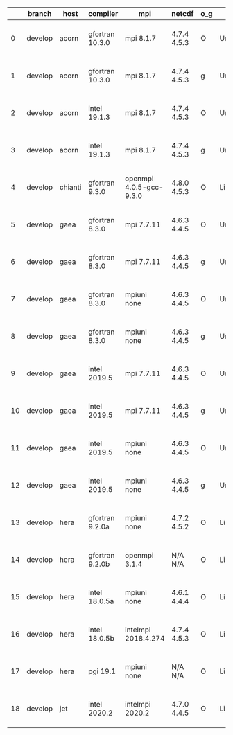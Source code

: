 |    | branch   | host    | compiler        | mpi                     | netcdf      | o_g   | os     | build   | u_pass   | u_fail   | s_pass   | s_fail   | e_pass   | e_fail   | nuopc_pass   | nuopc_fail   | artifacts_hash                                                                                                                                                      | modified                  |
|----|----------|---------|-----------------|-------------------------|-------------|-------|--------|---------|----------|----------|----------|----------|----------|----------|--------------|--------------|---------------------------------------------------------------------------------------------------------------------------------------------------------------------|---------------------------|
|  0 | develop  | acorn   | gfortran 10.3.0 | mpi 8.1.7               | 4.7.4 4.5.3 | O     | Unicos | fail    | fail     | fail     | fail     | fail     | fail     | fail     | 0            | 50           | [artifacts](https://github.com/esmf-org/esmf-test-artifacts/tree/d00719c1532f51cdeb494c6026c95d4ef79c0f0f/develop/acorn/gfortran/10.3.0/O/mpi/8.1.7)                | 2022-05-20 01:21:38 +0000 |
|  1 | develop  | acorn   | gfortran 10.3.0 | mpi 8.1.7               | 4.7.4 4.5.3 | g     | Unicos | fail    | fail     | fail     | fail     | fail     | fail     | fail     | 0            | 50           | [artifacts](https://github.com/esmf-org/esmf-test-artifacts/tree/14df66c57d99fd2813fc8b81e4de368ca8d45d7c/develop/acorn/gfortran/10.3.0/g/mpi/8.1.7)                | 2022-05-20 01:22:35 +0000 |
|  2 | develop  | acorn   | intel 19.1.3    | mpi 8.1.7               | 4.7.4 4.5.3 | O     | Unicos | pass    | fail     | fail     | fail     | fail     | fail     | fail     | 0            | 50           | [artifacts](https://github.com/esmf-org/esmf-test-artifacts/tree/849bd6605ae1c42a712065b8091686ddcd1f846f/develop/acorn/intel/19.1.3/O/mpi/8.1.7)                   | 2022-05-20 01:27:39 +0000 |
|  3 | develop  | acorn   | intel 19.1.3    | mpi 8.1.7               | 4.7.4 4.5.3 | g     | Unicos | pass    | fail     | fail     | fail     | fail     | fail     | fail     | 0            | 50           | [artifacts](https://github.com/esmf-org/esmf-test-artifacts/tree/2f68b198d67d98e92b933cd45437ffd6cb5900ec/develop/acorn/intel/19.1.3/g/mpi/8.1.7)                   | 2022-05-20 01:28:08 +0000 |
|  4 | develop  | chianti | gfortran 9.3.0  | openmpi 4.0.5-gcc-9.3.0 | 4.8.0 4.5.3 | O     | Linux  | pass    | 13663    | 0        | 49       | 0        | 80       | 0        | 50           | 0            | [artifacts](https://github.com/esmf-org/esmf-test-artifacts/tree/bb5aad7fb9dc70dea97af86e4d1e8d79aa4115c0/develop/chianti/gfortran/9.3.0/O/openmpi/4.0.5-gcc-9.3.0) | 2022-05-20 01:54:30 -0400 |
|  5 | develop  | gaea    | gfortran 8.3.0  | mpi 7.7.11              | 4.6.3 4.4.5 | O     | Unicos | pass    | 13662    | 1        | 49       | 0        | 80       | 0        | 47           | 3            | [artifacts](https://github.com/esmf-org/esmf-test-artifacts/tree/989d8f459f46a0b8e7db17b07688da2768940bf4/develop/gaea/gfortran/8.3.0/O/mpi/7.7.11)                 | 2022-05-20 03:09:48 -0400 |
|  6 | develop  | gaea    | gfortran 8.3.0  | mpi 7.7.11              | 4.6.3 4.4.5 | g     | Unicos | pass    | 13662    | 1        | 49       | 0        | 80       | 0        | 47           | 3            | [artifacts](https://github.com/esmf-org/esmf-test-artifacts/tree/70901b66e4ca0e02b4a042607ca0e0c3a5a7accb/develop/gaea/gfortran/8.3.0/g/mpi/7.7.11)                 | 2022-05-20 03:58:43 -0400 |
|  7 | develop  | gaea    | gfortran 8.3.0  | mpiuni none             | 4.6.3 4.4.5 | O     | Unicos | pass    | 12140    | 0        | 8        | 0        | 43       | 0        | 0            | 50           | [artifacts](https://github.com/esmf-org/esmf-test-artifacts/tree/90f98ff17b4735a5f19491fa9632bf6d493b5759/develop/gaea/gfortran/8.3.0/O/mpiuni/none)                | 2022-05-20 01:56:31 -0400 |
|  8 | develop  | gaea    | gfortran 8.3.0  | mpiuni none             | 4.6.3 4.4.5 | g     | Unicos | pass    | 12140    | 0        | 8        | 0        | 43       | 0        | 0            | 50           | [artifacts](https://github.com/esmf-org/esmf-test-artifacts/tree/a548c942ad6f79080d392c5bbf01a4a0eb282d05/develop/gaea/gfortran/8.3.0/g/mpiuni/none)                | 2022-05-20 03:28:39 -0400 |
|  9 | develop  | gaea    | intel 2019.5    | mpi 7.7.11              | 4.6.3 4.4.5 | O     | Unicos | pass    | 13648    | 15       | 49       | 0        | 80       | 0        | 47           | 3            | [artifacts](https://github.com/esmf-org/esmf-test-artifacts/tree/267a5d837b9b94048d1d8d4e3d2fcf0ae0232009/develop/gaea/intel/2019.5/O/mpi/7.7.11)                   | 2022-05-20 02:57:13 -0400 |
| 10 | develop  | gaea    | intel 2019.5    | mpi 7.7.11              | 4.6.3 4.4.5 | g     | Unicos | pass    | 13648    | 15       | 49       | 0        | 80       | 0        | 47           | 3            | [artifacts](https://github.com/esmf-org/esmf-test-artifacts/tree/e63395a50b8909810c9378f3f90a26677ec41a55/develop/gaea/intel/2019.5/g/mpi/7.7.11)                   | 2022-05-20 03:18:02 -0400 |
| 11 | develop  | gaea    | intel 2019.5    | mpiuni none             | 4.6.3 4.4.5 | O     | Unicos | pass    | 12125    | 15       | 8        | 0        | 43       | 0        | 0            | 50           | [artifacts](https://github.com/esmf-org/esmf-test-artifacts/tree/3a5cf2a9212eb13f4ad52b5d6e911e850d898f99/develop/gaea/intel/2019.5/O/mpiuni/none)                  | 2022-05-20 02:47:04 -0400 |
| 12 | develop  | gaea    | intel 2019.5    | mpiuni none             | 4.6.3 4.4.5 | g     | Unicos | pass    | 12125    | 15       | 8        | 0        | 43       | 0        | 0            | 50           | [artifacts](https://github.com/esmf-org/esmf-test-artifacts/tree/a43191654b9ab779ebb29a96f61f5238323855ad/develop/gaea/intel/2019.5/g/mpiuni/none)                  | 2022-05-20 02:52:24 -0400 |
| 13 | develop  | hera    | gfortran 9.2.0a | mpiuni none             | 4.7.2 4.5.2 | O     | Linux  | pass    | 12140    | 0        | 8        | 0        | 43       | 0        | 0            | 50           | [artifacts](https://github.com/esmf-org/esmf-test-artifacts/tree/274d565e6fe4bbd6a9b614d6430f8cb97462a8cb/develop/hera/gfortran/9.2.0a/O/mpiuni/none)               | 2022-05-20 06:12:24 +0000 |
| 14 | develop  | hera    | gfortran 9.2.0b | openmpi 3.1.4           | N/A N/A     | O     | Linux  | pass    | 13663    | 0        | 49       | 0        | 80       | 0        | 50           | 0            | [artifacts](https://github.com/esmf-org/esmf-test-artifacts/tree/29ed9d957282155884d650bbd9f5d3ba03e61b0c/develop/hera/gfortran/9.2.0b/O/openmpi/3.1.4)             | 2022-05-20 06:25:40 +0000 |
| 15 | develop  | hera    | intel 18.0.5a   | mpiuni none             | 4.6.1 4.4.4 | O     | Linux  | pass    | 12140    | 0        | 8        | 0        | 43       | 0        | 0            | 50           | [artifacts](https://github.com/esmf-org/esmf-test-artifacts/tree/aa7f6d82633c906b1e9803b2ec17d453be603421/develop/hera/intel/18.0.5a/O/mpiuni/none)                 | 2022-05-20 06:31:46 +0000 |
| 16 | develop  | hera    | intel 18.0.5b   | intelmpi 2018.4.274     | 4.7.4 4.5.3 | O     | Linux  | pass    | 13663    | 0        | 49       | 0        | 80       | 0        | 50           | 0            | [artifacts](https://github.com/esmf-org/esmf-test-artifacts/tree/68e37013c8c2bccb07964ed1453240ee7bf84202/develop/hera/intel/18.0.5b/O/intelmpi/2018.4.274)         | 2022-05-20 07:04:25 +0000 |
| 17 | develop  | hera    | pgi 19.1        | mpiuni none             | N/A N/A     | O     | Linux  | pass    | 11514    | 626      | 6        | 2        | 40       | 3        | 0            | 50           | [artifacts](https://github.com/esmf-org/esmf-test-artifacts/tree/6467e6a00080cfc464458c00c0642a7e87492368/develop/hera/pgi/19.1/O/mpiuni/none)                      | 2022-05-20 07:18:21 +0000 |
| 18 | develop  | jet     | intel 2020.2    | intelmpi 2020.2         | 4.7.0 4.4.5 | O     | Linux  | pass    | pending  | pending  | pending  | pending  | pending  | pending  | pending      | pending      | [artifacts](https://github.com/esmf-org/esmf-test-artifacts/tree/61ed0ac53b0a64dc568a2ce8a4a76e61bc487aca/develop/jet/intel/2020.2/O/intelmpi/2020.2)               | 2022-05-20 04:07:12 +0000 |